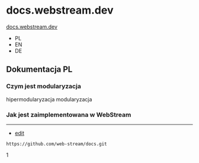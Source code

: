 # docs.webstream.dev

[docs.webstream.dev](https://docs.webstream.dev/#/)

+ PL
+ EN
+ DE


## Dokumentacja PL

### Czym jest modularyzacja

hipermodularyzacja
modularyzacja


### Jak jest zaimplementowana w WebStream


---
+ [edit](https://github.com/web-stream/docs/edit/main/README.md)

```
https://github.com/web-stream/docs.git
```



1
